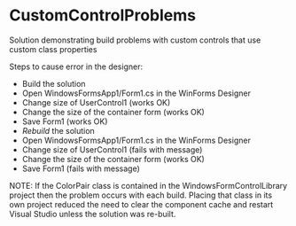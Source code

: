 # CustomControlProblems
Solution demonstrating build problems with custom controls that use custom class properties

Steps to cause error in the designer:

- Build the solution
- Open WindowsFormsApp1/Form1.cs in the WinForms Designer
- Change size of UserControl1 (works OK)
- Change the size of the container form (works OK)
- Save Form1 (works OK)
- *Rebuild* the solution
- Open WindowsFormsApp1/Form1.cs in the WinForms Designer
- Change size of UserControl1 (fails with message)
- Change the size of the container form (works OK)
- Save Form1 (fails with message)

NOTE: If the ColorPair class is contained in the WindowsFormControlLibrary project then the problem occurs with each build. Placing that class in its own project reduced the need to clear the component cache and restart Visual Studio unless the solution was re-built.
